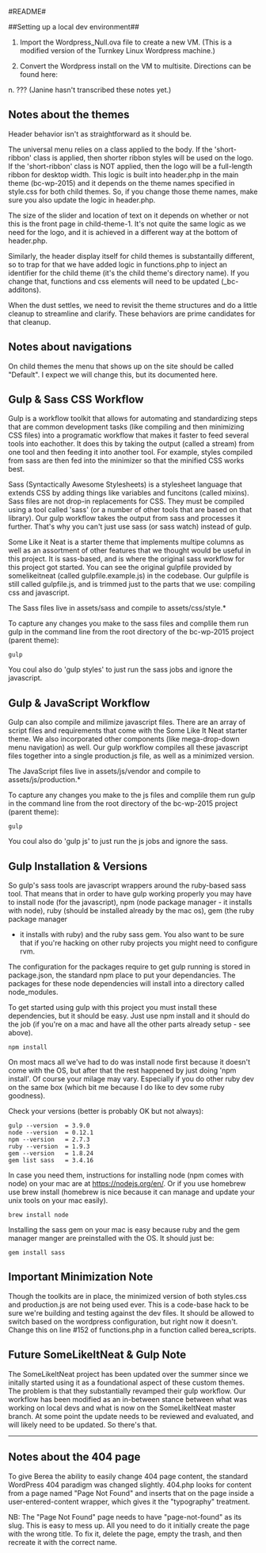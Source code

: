 #README#

##Setting up a local dev environment##

1. Import the Wordpress_Null.ova file to create a new VM. (This is a modified version of the Turnkey Linux Wordpress machine.)

2. Convert the Wordpress install on the VM to multisite. Directions can be found here:

n. ??? (Janine hasn't transcribed these notes yet.)


## Notes about the themes ##

Header behavior isn't as straightforward as it should be.

The universal menu relies on a class applied to the body. If the 'short-ribbon' class is
applied, then shorter ribbon styles will be used on the logo. If the 'short-ribbon' class
is NOT applied, then the logo will be a full-length ribbon for desktop width. This logic
is built into header.php in the main theme (bc-wp-2015) and it depends on the theme names
specified in style.css for both child themes. So, if you change those theme names, make
sure you also update the logic in header.php.

The size of the slider and location of text on it depends on whether or not this is the
front page in child-theme-1. It's not quite the same logic as we need for the logo, and it
is achieved in a different way at the bottom of header.php.

Similarly, the header display itself for child themes is substantailly different, so to 
trap for that we have added logic in functions.php to inject an identifier for the child
theme (it's the child theme's directory name). If you change that, functions and css
elements will need to be updated (_bc-additons).

When the dust settles, we need to revisit the theme structures and do a little cleanup to
streamline and clarify. These behaviors are prime candidates for that cleanup.


## Notes about navigations ##

On child themes the menu that shows up on the site should be called "Default". I expect
we will change this, but its documented here.


## Gulp & Sass CSS Workflow ##

Gulp is a workflow toolkit that allows for automating and standardizing steps 
that are common development tasks (like compiling and then minimizing CSS files)
into a programatic workflow that makes it faster to feed several tools into eachother.
It does this by taking the output (called a stream) from one tool and then feeding
it into another tool. For example, styles compiled from sass are then fed into the
minimizer so that the minified CSS works best.

Sass (Syntactically Awesome Stylesheets) is a stylesheet language that extends 
CSS by adding things like variables and funcitons (called mixins). Sass files are 
not drop-in replacements for CSS. They must be compiled using a tool called 'sass'
(or a number of other tools that are based on that library). Our gulp workflow takes
the output from sass and processes it further. 
That's why you can't just use sass (or sass watch) instead of gulp.

Some Like it Neat is a starter theme that implements multipe columns as well as
an assortment of other features that we thought would be useful in this project. 
It is sass-based, and is where the original sass workflow for this project got started.
You can see the original gulpfile provided by somelikeitneat (called gulpfile.example.js) in the codebase.
Our gulpfile is still called gulpfile.js, and is trimmed just to the parts that we use:
compiling css and javascript.

The Sass files live in assets/sass and compile to assets/css/style.*

To capture any changes you make to the sass files and complile them run gulp in 
the command line from the root directory of the bc-wp-2015 project (parent theme):

    gulp

You coul also do 'gulp styles' to just run the sass jobs and ignore the javascript.


## Gulp & JavaScript Workflow ##

Gulp can also compile and milimize javascript files. There are an array of script
files and requirements that come with the Some Like It Neat starter theme. We also
incorporated other components (like mega-drop-down menu navigation) as well. Our
gulp workflow compiles all these javascript files together into a single production.js
file, as well as a minimized version.

The JavaScript files live in assets/js/vendor and compile to assets/js/production.*

To capture any changes you make to the js files and complile them run gulp in 
the command line from the root directory of the bc-wp-2015 project (parent theme):

    gulp

You coul also do 'gulp js' to just run the js jobs and ignore the sass.


## Gulp Installation & Versions ##

So gulp's sass tools are javascript wrappers around the ruby-based sass tool.
That means that in order to have gulp working properly you may have to install
node (for the javascript), npm (node package manager - it installs with node), 
ruby (should be installed already by the mac os), gem (the ruby package manager 
- it installs with ruby) and the ruby sass gem. You also want to be sure that if
you're hacking on other ruby projects you might need to configure rvm.

The configuration for the packages require to get gulp running is stored in package.json,
the standard npm place to put your dependancies. The packages for these node
dependencies will install into a directory called node_modules.

To get started using gulp with this project you must install these dependencies, but
it should be easy. Just use npm install and it should do the job (if you're on a 
mac and have all the other parts already setup - see above).

    npm install

On most macs all we've had to do was install node first because it doesn't come
with the OS, but after that the rest happened by just doing 'npm install'.
Of course your milage may vary. Especially if you do other ruby dev on the same
box (which bit me because I do like to dev some ruby goodness).

Check your versions (better is probably OK but not always):

	gulp --version  = 3.9.0
	node --version  = 0.12.1
	npm --version   = 2.7.3
	ruby --version  = 1.9.3
	gem --version   = 1.8.24
	gem list sass   = 3.4.16

In case you need them, instructions for installing node (npm comes with node) on your mac are at 
https://nodejs.org/en/. Or if you use homebrew use brew install (homebrew is nice 
because it can manage and update your unix tools on your mac easily).

	brew install node

Installing the sass gem on your mac is easy because ruby and the gem manager manger 
are preinstalled with the OS. It should just be:

	gem install sass


## Important Minimization Note ##

Though the toolkits are in place, the minimized version of both styles.css and
production.js are not being used ever. This is a code-base hack to be sure we're
building and testing against the dev files. It should be allowed to switch based
on the wordpress configuration, but right now it doesn't. 
Change this on line #152 of functions.php in a function called berea_scripts.


## Future SomeLikeItNeat & Gulp Note ##

The SomeLikeItNeat project has been updated over the summer since we initally
started using it as a foundational aspect of these custom themes. The problem
is that they substantially revamped their gulp workflow. Our workflow has been
modified as an in-between stance between what was working on local devs and what
is now on the SomeLikeItNeat master branch. At some point the update needs to be
reviewed and evaluated, and will likely need to be updated. So there's that.


------





## Notes about the 404 page ##

To give Berea the ability to easily change 404 page content, the standard WordPress
404 paradigm was changed slightly. 404.php looks for content from a page named "Page 
Not Found" and inserts that on the page inside a user-entered-content wrapper, which 
gives it the "typography" treatment.

NB: The "Page Not Found" page needs to have "page-not-found" as its slug. This is 
easy to mess up. All you need to do it initially create the page with the wrong title.
To fix it, delete the page, empty the trash, and then recreate it with the correct
name. 